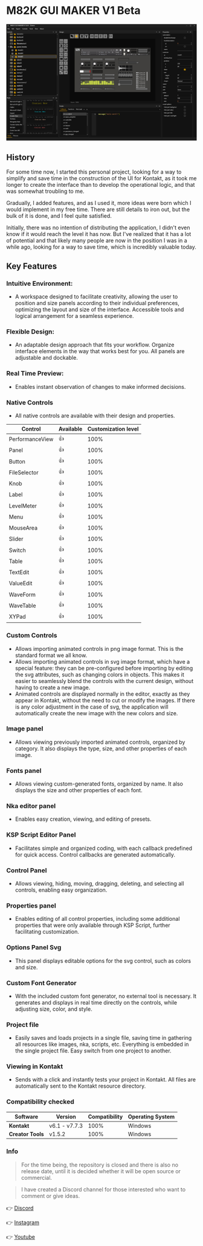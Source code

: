 # M82K GUI MAKER V1 Beta

![](https://raw.githubusercontent.com/Miguelrv82/M82K-GUI-MAKER-BETA/main/M82K_GUI_MAKER.png)

## History

For some time now, I started this personal project, looking for a way to simplify and save time in the construction of the UI for Kontakt, as it took me longer to create the interface than to develop the operational logic, and that was somewhat troubling to me.

Gradually, I added features, and as I used it, more ideas were born which I would implement in my free time. There are still details to iron out, but the bulk of it is done, and I feel quite satisfied.

Initially, there was no intention of distributing the application, I didn't even know if it would reach the level it has now. But I've realized that it has a lot of potential and that likely many people are now in the position I was in a while ago, looking for a way to save time, which is incredibly valuable today.


## Key Features

### Intuitive Environment:
- A workspace designed to facilitate creativity, allowing the user to position and size panels according to their individual preferences, optimizing the layout and size of the interface.
Accessible tools and logical arrangement for a seamless experience.

### Flexible Design:
- An adaptable design approach that fits your workflow.
Organize interface elements in the way that works best for you.
All panels are adjustable and dockable.

### Real Time Preview:
- Enables instant observation of changes to make informed decisions.

### Native Controls
- All native controls are available with their design and properties.

| Control | Available | Customization level |
| --------------- | ---------- | ------------------------ |
| PerformanceView | 👍         | 100%                     |
| Panel           | 👍         | 100%                     |
| Button          | 👍         | 100%                     |
| FileSelector    | 👍         | 100%                     |
| Knob            | 👍         | 100%                     |
| Label           | 👍         | 100%                     |
| LevelMeter      | 👍         | 100%                     |
| Menu            | 👍         | 100%                     |
| MouseArea       | 👍         | 100%                     |
| Slider          | 👍         | 100%                     |
| Switch          | 👍         | 100%                     |
| Table           | 👍         | 100%                     |
| TextEdit        | 👍         | 100%                     |
| ValueEdit       | 👍         | 100%                     |
| WaveForm        | 👍         | 100%                     |
| WaveTable       | 👍         | 100%                     |
| XYPad           | 👍         | 100%                     |

### Custom Controls
- Allows importing animated controls in png image format. This is the standard format we all know.
- Allows importing animated controls in svg image format, which have a special feature: they can be pre-configured before importing by editing the svg attributes, such as changing colors in objects. This makes it easier to seamlessly blend the controls with the current design, without having to create a new image.
- Animated controls are displayed normally in the editor, exactly as they appear in Kontakt, without the need to cut or modify the images. If there is any color adjustment in the case of svg, the application will automatically create the new image with the new colors and size.

### Image panel
- Allows viewing previously imported animated controls, organized by category. It also displays the type, size, and other properties of each image.

### Fonts panel
- Allows viewing custom-generated fonts, organized by name. It also displays the size and other properties of each font.

### Nka editor panel
- Enables easy creation, viewing, and editing of presets.

### KSP Script Editor Panel
- Facilitates simple and organized coding, with each callback predefined for quick access. Control callbacks are generated automatically.

### Control Panel
- Allows viewing, hiding, moving, dragging, deleting, and selecting all controls, enabling easy organization.

### Properties panel
- Enables editing of all control properties, including some additional properties that were only available through KSP Script, further facilitating customization.

### Options Panel Svg
- This panel displays editable options for the svg control, such as colors and size.

### Custom Font Generator
- With the included custom font generator, no external tool is necessary. It generates and displays in real time directly on the controls, while adjusting size, color, and style.

### Project file
- Easily saves and loads projects in a single file, saving time in gathering all resources like images, nka, scripts, etc. Everything is embedded in the single project file.
Easy switch from one project to another.

### Viewing in Kontakt
- Sends with a click and instantly tests your project in Kontakt. All files are automatically sent to the Kontakt resource directory.

### Compatibility checked
| Software | Version | Compatibility | Operating System |
| ----------------- | ------------- | -------------- | ----------------- |
| **Kontakt**       | v6.1 - v7.7.3 | 100%           | Windows           |
| **Creator Tools** | v1.5.2        | 100%           | Windows           |





### Info

> For the time being, the repository is closed and there is also no release date, until it is decided whether it will be open source or commercial.

> I have created a Discord channel for those interested who want to comment or give ideas.


👉 [Discord](https://discord.gg/yEXKA8jEW3)

👉 [Instagram](https://www.instagram.com/miguelrv82)

👉 [Youtube](https://www.youtube.com/@Miguelrv82)
